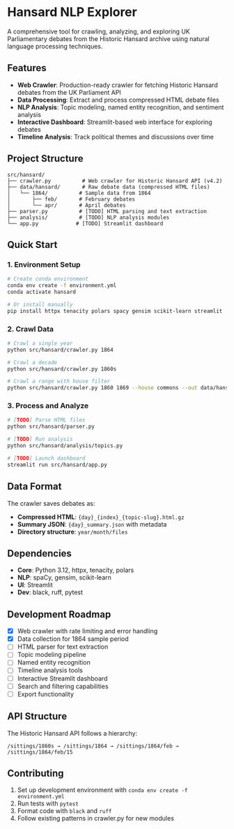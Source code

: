 # Hansard NLP Explorer

A comprehensive tool for crawling, analyzing, and exploring UK Parliamentary debates from the Historic Hansard archive using natural language processing techniques.

## Features

- **Web Crawler**: Production-ready crawler for fetching Historic Hansard debates from the UK Parliament API
- **Data Processing**: Extract and process compressed HTML debate files  
- **NLP Analysis**: Topic modeling, named entity recognition, and sentiment analysis
- **Interactive Dashboard**: Streamlit-based web interface for exploring debates
- **Timeline Analysis**: Track political themes and discussions over time

## Project Structure

```
src/hansard/
├── crawler.py          # Web crawler for Historic Hansard API (v4.2)
├── data/hansard/       # Raw debate data (compressed HTML files)
│   └── 1864/          # Sample data from 1864
│       ├── feb/       # February debates
│       └── apr/       # April debates
├── parser.py          # [TODO] HTML parsing and text extraction
├── analysis/          # [TODO] NLP analysis modules
└── app.py            # [TODO] Streamlit dashboard
```

## Quick Start

### 1. Environment Setup

```bash
# Create conda environment
conda env create -f environment.yml
conda activate hansard

# Or install manually
pip install httpx tenacity polars spacy gensim scikit-learn streamlit
```

### 2. Crawl Data

```bash
# Crawl a single year
python src/hansard/crawler.py 1864

# Crawl a decade
python src/hansard/crawler.py 1860s

# Crawl a range with house filter
python src/hansard/crawler.py 1860 1869 --house commons --out data/hansard
```

### 3. Process and Analyze

```bash
# [TODO] Parse HTML files
python src/hansard/parser.py

# [TODO] Run analysis
python src/hansard/analysis/topics.py

# [TODO] Launch dashboard
streamlit run src/hansard/app.py
```

## Data Format

The crawler saves debates as:
- **Compressed HTML**: `{day}_{index}_{topic-slug}.html.gz`
- **Summary JSON**: `{day}_summary.json` with metadata
- **Directory structure**: `year/month/files`

## Dependencies

- **Core**: Python 3.12, httpx, tenacity, polars
- **NLP**: spaCy, gensim, scikit-learn  
- **UI**: Streamlit
- **Dev**: black, ruff, pytest

## Development Roadmap

- [x] Web crawler with rate limiting and error handling
- [x] Data collection for 1864 sample period
- [ ] HTML parser for text extraction
- [ ] Topic modeling pipeline
- [ ] Named entity recognition
- [ ] Timeline analysis tools
- [ ] Interactive Streamlit dashboard
- [ ] Search and filtering capabilities
- [ ] Export functionality

## API Structure

The Historic Hansard API follows a hierarchy:
```
/sittings/1860s → /sittings/1864 → /sittings/1864/feb → /sittings/1864/feb/15
```

## Contributing

1. Set up development environment with `conda env create -f environment.yml`
2. Run tests with `pytest`
3. Format code with `black` and `ruff`
4. Follow existing patterns in crawler.py for new modules
